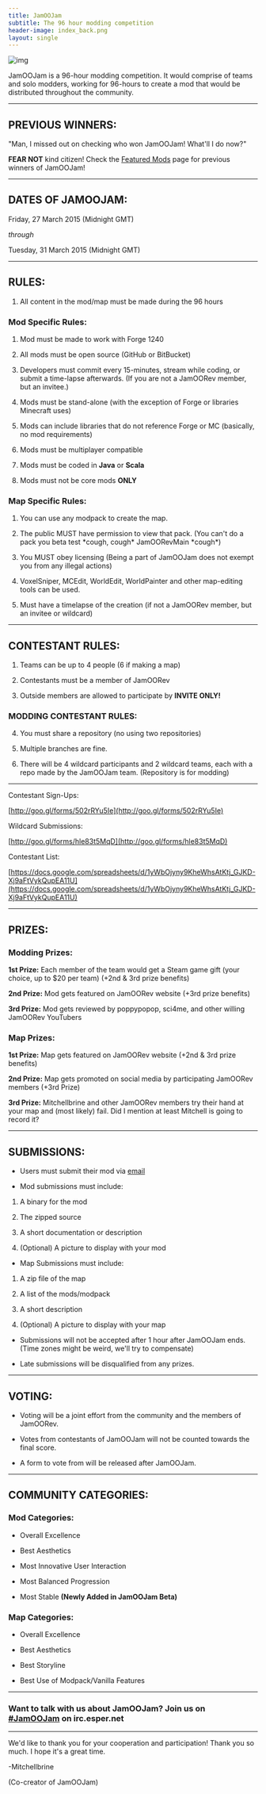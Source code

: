 ```yaml
---
title: JamOOJam
subtitle: The 96 hour modding competition
header-image: index_back.png
layout: single
---
```


![img](http://puu.sh/dj0tD/d558005df4.png)

JamOOJam is a 96-hour modding competition. It would comprise of teams and solo modders, working for 96-hours to create a mod that would be distributed throughout the community.

- - -

## PREVIOUS WINNERS: ##

"Man, I missed out on checking who won JamOOJam! What'll I do now?"

**FEAR NOT** kind citizen! Check the [Featured Mods](featured_mods.html) page for previous winners of JamOOJam!

- - -

## DATES OF JAMOOJAM: ##

Friday, 27 March 2015 (Midnight GMT)

*through*

Tuesday, 31 March 2015 (Midnight GMT)

- - -

## RULES: ##

1. All content in the mod/map must be made during the 96 hours

### Mod Specific Rules: ###

1. Mod must be made to work with Forge 1240

2. All mods must be open source (GitHub or BitBucket)

3. Developers must commit every 15-minutes, stream while coding, or submit a time-lapse afterwards. (If you are not a JamOORev member, but an invitee.)

4. Mods must be stand-alone (with the exception of Forge or libraries Minecraft uses) 
 1. Mods can include libraries that do not reference Forge or MC (basically, no mod requirements)

5. Mods must be multiplayer compatible

6. Mods must be coded in **Java** or **Scala**

7. Mods must not be core mods **ONLY**

### Map Specific Rules: ###

1. You can use any modpack to create the map.
 
2. The public MUST have permission to view that pack. (You can't do a pack you beta test \*cough, cough\* JamOORevMain \*cough\*)
 
3. You MUST obey licensing (Being a part of JamOOJam does not exempt you from any illegal actions)
 
4. VoxelSniper, MCEdit, WorldEdit, WorldPainter and other map-editing tools can be used.

5. Must have a timelapse of the creation (if not a JamOORev member, but an invitee or wildcard)

- - -

## CONTESTANT RULES: ##

1. Teams can be up to 4 people (6 if making a map)

2. Contestants must be a member of JamOORev

3. Outside members are allowed to participate by **INVITE ONLY!**

### MODDING CONTESTANT RULES: ###

4. You must share a repository (no using two repositories)

5. Multiple branches are fine.

6. There will be 4 wildcard participants and 2 wildcard teams, each with a repo made by the JamOOJam team. (Repository is for modding)

- - -

Contestant Sign-Ups:

[http://goo.gl/forms/502rRYu5Ie](http://goo.gl/forms/502rRYu5Ie)

Wildcard Submissions:

[http://goo.gl/forms/hle83t5MqD](http://goo.gl/forms/hle83t5MqD)

Contestant List:

[https://docs.google.com/spreadsheets/d/1yWbOjyny9KheWhsAtKtj_GJKD-Xj9aFtVykQupEA11U](https://docs.google.com/spreadsheets/d/1yWbOjyny9KheWhsAtKtj_GJKD-Xj9aFtVykQupEA11U)

- - -

## PRIZES: ##

### Modding Prizes: ###

**1st Prize:** Each member of the team would get a Steam game gift (your choice, up to $20 per team) (+2nd & 3rd prize benefits)

**2nd Prize:** Mod gets featured on JamOORev website (+3rd prize benefits)

**3rd Prize:** Mod gets reviewed by poppypopop, sci4me, and other willing JamOORev YouTubers

### Map Prizes: ###

**1st Prize:** Map gets featured on JamOORev website (+2nd & 3rd prize benefits)

**2nd Prize:** Map gets promoted on social media by participating JamOORev members (+3rd Prize)

**3rd Prize:** Mitchellbrine and other JamOORev members try their hand at your map and (most likely) fail. Did I mention at least Mitchell is going to record it?

- - -

## SUBMISSIONS: ##

- Users must submit their mod via [email](mailto:jamoojamteam@gmail.com?Subject=JamOOJam%20Alpha%20Mod%20Submission)

- Mod submissions must include:

 1. A binary for the mod

 2. The zipped source

 3. A short documentation or description

 4. (Optional) A picture to display with your mod

- Map Submissions must include:

 1. A zip file of the map
 
 2. A list of the mods/modpack

 3. A short description

 4. (Optional) A picture to display with your map

- Submissions will not be accepted after 1 hour after JamOOJam ends. (Time zones might be weird, we'll try to compensate)
 
- Late submissions will be disqualified from any prizes.

- - -

## VOTING: ##

- Voting will be a joint effort from the community and the members of JamOORev.

- Votes from contestants of JamOOJam will not be counted towards the final score.

- A form to vote from will be released after JamOOJam.

- - -

## COMMUNITY CATEGORIES: ##

### Mod Categories: ###

- Overall Excellence

- Best Aesthetics

- Most Innovative User Interaction

- Most Balanced Progression

-  Most Stable **(Newly Added in JamOOJam Beta)**

### Map Categories: ###

- Overall Excellence

- Best Aesthetics

- Best Storyline

- Best Use of Modpack/Vanilla Features

- - -

### Want to talk with us about JamOOJam? Join us on [#JamOOJam](http://webchat.esper.net/?nick=&channels=JamOOJam&fg_color=39EF5B&fg_sec_color=38A7EF&bg_color=171717) on irc.esper.net

- - -

We'd like to thank you for your cooperation and participation! Thank you so much. I hope it's a great time.

-Mitchellbrine

(Co-creator of JamOOJam)
